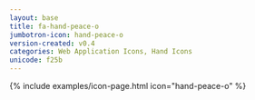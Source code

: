 ```yaml
---
layout: base
title: fa-hand-peace-o
jumbotron-icon: hand-peace-o
version-created: v0.4
categories: Web Application Icons, Hand Icons
unicode: f25b
---
```


{% include examples/icon-page.html icon="hand-peace-o" %}
